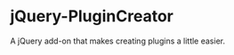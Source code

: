 jQuery-PluginCreator
====================

A jQuery add-on that makes creating plugins a little easier.
